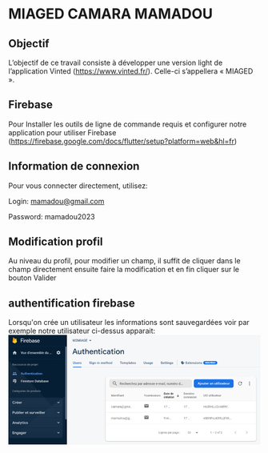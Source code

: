 # MIAGED CAMARA MAMADOU
## Objectif
L’objectif de ce travail consiste à développer une version light de l’application Vinted (https://www.vinted.fr/). Celle-ci s’appellera « MIAGED ».
## Firebase
Pour Installer les outils de ligne de commande requis et configurer notre application pour utiliser Firebase (https://firebase.google.com/docs/flutter/setup?platform=web&hl=fr)
## Information de connexion
Pour vous connecter directement, utilisez:

Login: mamadou@gmail.com

Password: mamadou2023
## Modification profil
Au niveau du profil, pour modifier un champ, il suffit de cliquer dans le champ directement ensuite faire la modification et en fin cliquer sur le bouton Valider
## authentification firebase
Lorsqu'on crée un utilisateur les informations sont sauvegardées
voir par exemple notre utilisateur ci-dessus apparait:
![role](miaged/images/auth.png)
